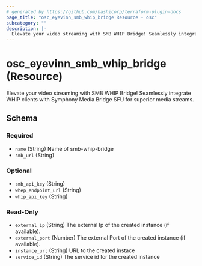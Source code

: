 ```yaml
---
# generated by https://github.com/hashicorp/terraform-plugin-docs
page_title: "osc_eyevinn_smb_whip_bridge Resource - osc"
subcategory: ""
description: |-
  Elevate your video streaming with SMB WHIP Bridge! Seamlessly integrate WHIP clients with Symphony Media Bridge SFU for superior media streams.
---
```


# osc_eyevinn_smb_whip_bridge (Resource)

Elevate your video streaming with SMB WHIP Bridge! Seamlessly integrate WHIP clients with Symphony Media Bridge SFU for superior media streams.



<!-- schema generated by tfplugindocs -->
## Schema

### Required

- `name` (String) Name of smb-whip-bridge
- `smb_url` (String)

### Optional

- `smb_api_key` (String)
- `whep_endpoint_url` (String)
- `whip_api_key` (String)

### Read-Only

- `external_ip` (String) The external Ip of the created instance (if available).
- `external_port` (Number) The external Port of the created instance (if available).
- `instance_url` (String) URL to the created instace
- `service_id` (String) The service id for the created instance
